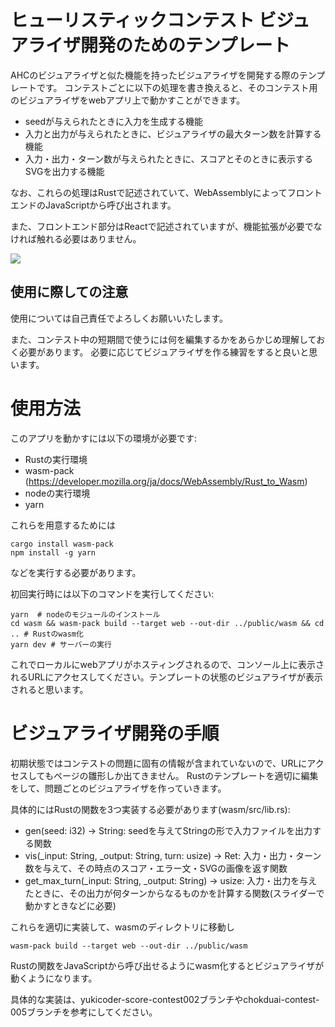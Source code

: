 # ヒューリスティックコンテスト ビジュアライザ開発のためのテンプレート
AHCのビジュアライザと似た機能を持ったビジュアライザを開発する際のテンプレートです。
コンテストごとに以下の処理を書き換えると、そのコンテスト用のビジュアライザをwebアプリ上で動かすことができます。
- seedが与えられたときに入力を生成する機能
- 入力と出力が与えられたときに、ビジュアライザの最大ターン数を計算する機能
- 入力・出力・ターン数が与えられたときに、スコアとそのときに表示するSVGを出力する機能

なお、これらの処理はRustで記述されていて、WebAssemblyによってフロントエンドのJavaScriptから呼び出されます。

また、フロントエンド部分はReactで記述されていますが、機能拡張が必要でなければ触れる必要はありません。

<img src="img/img1.png"/>

## 使用に際しての注意
使用については自己責任でよろしくお願いいたします。

また、コンテスト中の短期間で使うには何を編集するかをあらかじめ理解しておく必要があります。
必要に応じてビジュアライザを作る練習をすると良いと思います。

# 使用方法
このアプリを動かすには以下の環境が必要です:
- Rustの実行環境
- wasm-pack (https://developer.mozilla.org/ja/docs/WebAssembly/Rust_to_Wasm)
- nodeの実行環境
- yarn

これらを用意するためには
```
cargo install wasm-pack
npm install -g yarn
```
などを実行する必要があります。

初回実行時には以下のコマンドを実行してください:
```
yarn  # nodeのモジュールのインストール
cd wasm && wasm-pack build --target web --out-dir ../public/wasm && cd .. # Rustのwasm化
yarn dev # サーバーの実行
```
これでローカルにwebアプリがホスティングされるので、コンソール上に表示されるURLにアクセスしてください。テンプレートの状態のビジュアライザが表示されると思います。

# ビジュアライザ開発の手順
初期状態ではコンテストの問題に固有の情報が含まれていないので、URLにアクセスしてもページの雛形しか出てきません。
Rustのテンプレートを適切に編集をして、問題ごとのビジュアライザを作っていきます。

具体的にはRustの関数を3つ実装する必要があります(wasm/src/lib.rs):
- gen(seed: i32) -> String: seedを与えてStringの形で入力ファイルを出力する関数
- vis(_input: String, _output: String, turn: usize) -> Ret: 入力・出力・ターン数を与えて、その時点のスコア・エラー文・SVGの画像を返す関数
- get_max_turn(_input: String, _output: String) -> usize: 入力・出力を与えたときに、その出力が何ターンからなるものかを計算する関数(スライダーで動かすときなどに必要)

これらを適切に実装して、wasmのディレクトリに移動し
```
wasm-pack build --target web --out-dir ../public/wasm
```
Rustの関数をJavaScriptから呼び出せるようにwasm化するとビジュアライザが動くようになります。

具体的な実装は、yukicoder-score-contest002ブランチやchokduai-contest-005ブランチを参考にしてください。

